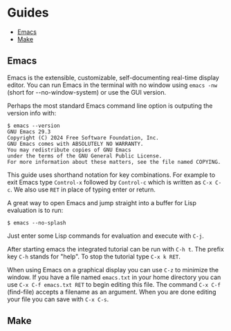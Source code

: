 # Guides

- [Emacs](#emacs)
- [Make](#make)

## Emacs

Emacs is the extensible, customizable, self-documenting real-time
display editor. You can run Emacs in the terminal with no window using
`emacs -nw` (short for --no-window-system) or use the GUI version.

Perhaps the most standard Emacs command line option is outputing the version info with:

```
$ emacs --version
GNU Emacs 29.3
Copyright (C) 2024 Free Software Foundation, Inc.
GNU Emacs comes with ABSOLUTELY NO WARRANTY.
You may redistribute copies of GNU Emacs
under the terms of the GNU General Public License.
For more information about these matters, see the file named COPYING.
```

This guide uses shorthand notation for key combinations. For example to
exit Emacs type `Control-x` followed by `Control-c` which is written as
`C-x C-c`. We also use `RET` in place of typing enter or return.

A great way to open Emacs and jump straight into a buffer for Lisp evaluation is to run:

`$ emacs --no-splash`

Just enter some Lisp commands for evaluation and execute with `C-j`.

After starting emacs the integrated tutorial can be run with `C-h t`. The prefix key `C-h`
stands for "help". To stop the tutorial type `C-x k RET`.

When using Emacs on a graphical display you can use `C-z` to minimize the window. If you have
a file named `emacs.txt` in your home directory you can use `C-x C-f emacs.txt RET` to begin
editing this file. The command `C-x C-f` (find-file) accepts a filename as an argument. When
you are done editing your file you can save with `C-x C-s`.

## Make


